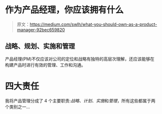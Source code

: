 # 作为产品经理，你应该拥有什么

> 原文：<https://medium.com/swlh/what-you-should-own-as-a-product-manager-92bec659820>

## 战略、规划、实施和管理

产品经理(PM)不仅应该对公司的定位和战略有独特的高层次理解，还应该能够在构建产品时进行有效的管理、工作和沟通。

# 四大责任

我将产品管理分成了 4 个主要职责:*战略、计划、实施*和*管理*，所有这些都属于两个类别之一…